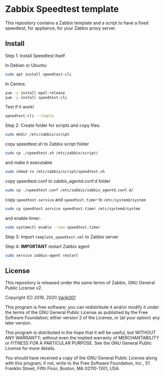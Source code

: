 # Zabbix Speedtest template

This repository contains a Zabbix template and a script to have a fixed speedtest, for appliance, for your Zabbix proxy server.

## Install

Step 1: Install Speedtest itself

In Debian or Ubuntu:

```bash
sudo apt install speedtest-cli
```

In Centos:

```bash
yum -y install epel-release
yum -y install speedtest-cli
```

Test if it work!
```bash
speedtest-cli --simple
```
Step 2: Create folder for scripts and copy files.
```bash
sudo mkdir /etc/zabbix/script
```

copy speedtest.sh to Zabbix script folder
```bash
sudo cp ./speedtest.sh /etc/zabbix/script/
```
and make it executable
```bash
sudo chmod +x /etc/zabbix/script/speedtest.sh
```
copy speedtest.conf to zabbix_agentd.conf.d folder
```bash
sudo cp ./speedtest.conf /etc/zabbix/zabbix_agentd.conf.d/
```
copy `speedtest.service` and `speedtest.timer` to `/etc/systemd/system`
```bash
sudo cp speedtest.service speedtest.timer /etc/systemd/system
```
and enable timer:
```bash
sudo systemctl enable --now speedtest.timer
```
Step 3: Import `template_speedtest.xml` to Zabbix server

Step 4: **IMPORTANT** restart Zabbix agent
```bash
sudo service zabbix-agent restart
```

## License

This repository is released under the same terms of Zabbix, GNU General Public License v2.

Copyright (C) 2019, 2020 [Varik001](https://github.com/Varik001)

This program is free software; you can redistribute it and/or modify it under the terms of the GNU General Public License as published by the Free Software Foundation; either version 2 of the License, or (at your option) any later version.

This program is distributed in the hope that it will be useful, but WITHOUT ANY WARRANTY; without even the implied warranty of
MERCHANTABILITY or FITNESS FOR A PARTICULAR PURPOSE. See the GNU General Public License for more details.

You should have received a copy of the GNU General Public License along with this program; if not, write to the Free Software Foundation, Inc., 51 Franklin Street, Fifth Floor, Boston, MA  02110-1301, USA.
